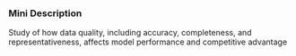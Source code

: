 ### Mini Description

Study of how data quality, including accuracy, completeness, and representativeness, affects model performance and competitive advantage
